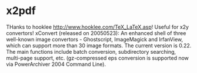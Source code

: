 # x2pdf
THanks to hooklee http://www.hooklee.com/TeX_LaTeX.asp!
Useful for x2y convertors!
xConvert  (released on 20050523): An enhanced shell of three well-known image convertors - Ghostscript, ImageMagick and IrfanView, which can support more than 30 image formats. The current version is 0.22. The main functions include batch conversion, subdirectory searching, multi-page support, etc. (gz-compressed eps conversion is supported now via PowerArchiver 2004 Command Line).
